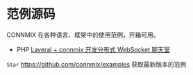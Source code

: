 # 范例源码

CONNMIX 在各种语言、框架中的使用范例，开箱可用。

- PHP [Laveral + connmix 开发分布式 WebSocket 聊天室](https://github.com/connmix/examples/tree/main/laveral-chat)

`Star` https://github.com/connmix/examples 获取最新版本的范例
